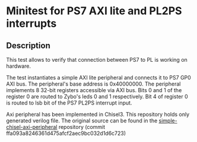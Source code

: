 # Minitest for PS7 AXI lite and PL2PS interrupts

## Description

This test allows to verify that connection between PS7 to PL is working on hardware.

The test instantiates a simple AXI lite peripheral and connects it to PS7 GP0 AXI bus.
The peripheral's base address is 0x40000000.
The peripheral implements 8 32-bit registers accessible via AXI bus.
Bits 0 and 1 of the register 0 are routed to Zybo's leds 0 and 1 respectively.
Bit 4 of register 0 is routed to lsb bit of the PS7 PL2PS interrupt input.

Axi peripheral has been implemented in Chisel3. This repository holds only generated verilog file.
The original source can be found in the [simple-chisel-axi-peripheral](https://github.com/antmicro/simple-chisel-axi-peripheral) repository (commit ffa093a8246361d475afcf2aec9bc032d1d6c723)
